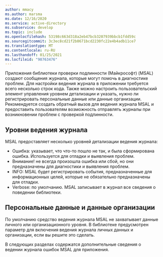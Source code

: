 ```yaml
---
author: mmacy
ms.author: marsma
ms.date: 12/16/2020
ms.service: active-directory
ms.subservice: develop
ms.topic: include
ms.openlocfilehash: 53198c663d318a2eb47bcb3207939bbcb1fdd59c
ms.sourcegitcommit: 3c3ec8cd21f2b0671bcd2230fc22e4b4adb11ce7
ms.translationtype: MT
ms.contentlocale: ru-RU
ms.lasthandoff: 01/25/2021
ms.locfileid: "98763476"
---
```

Приложения библиотеки проверки подлинности (Майкрософт) (MSAL) создают сообщения журнала, которые могут помочь в диагностике проблем. Для настройки ведения журнала в приложении требуется всего несколько строк кода. Также можно настроить пользовательский элемент управления уровнем детализации и указать, нужно ли регистрировать персональные данные или данные организации. Рекомендуется создать обратный вызов для ведения журнала MSAL и предоставить пользователям возможность отправлять журналы при возникновении проблем с проверкой подлинности.

## <a name="logging-levels"></a>Уровни ведения журнала

MSAL предоставляет несколько уровней детализации ведения журнала:

- Ошибка: указывает, что что-то пошло не так, и была сформирована ошибка. Используется для отладки и выявления проблем.
- Внимание! не всегда произошла ошибка или сбой, но они предназначены для диагностики и выявления проблем.
- INFO: MSAL будет регистрировать события, предназначенные для информационных целей, которые не обязательно предназначены для отладки.
- Verbose: по умолчанию. MSAL записывает в журнал все сведения о поведении библиотеки.

## <a name="personal-and-organizational-data"></a>Персональные данные и данные организации

По умолчанию средство ведения журнала MSAL не захватывает данные личного или организационного уровня. В библиотеке предусмотрен параметр для включения ведения журнала личных данных и организации, если вы решите это сделать.

В следующих разделах содержатся дополнительные сведения о ведении журнала ошибок MSAL для приложения.